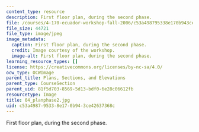 ```yaml
---
content_type: resource
description: First floor plan, during the second phase.
file: /courses/4-170-ecuador-workshop-fall-2006/c53a498795338e170b943ce42637368c_04_planphase2.jpg
file_size: 44721
file_type: image/jpeg
image_metadata:
  caption: First floor plan, during the second phase.
  credit: Image courtesy of the workshop.
  image-alt: First floor plan, during the second phase.
learning_resource_types: []
license: https://creativecommons.org/licenses/by-nc-sa/4.0/
ocw_type: OCWImage
parent_title: Plans, Sections, and Elevations
parent_type: CourseSection
parent_uid: 81f5d703-8569-5d13-bdf0-6e28c06612fb
resourcetype: Image
title: 04_planphase2.jpg
uid: c53a4987-9533-8e17-0b94-3ce42637368c
---
```

First floor plan, during the second phase.